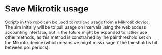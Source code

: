 # Save Mikrotik usage

Scripts in this repo can be used to retrieve usage from a Mikrotik device.
The aim initially will be to pull usage on intervals using the web access accounting interface,
but in the future might be expanded to rather use other methods, as this method is constrained
by the pair threshold set on the Mikrotik device (which means we might miss usage if the threshold
is hit between poll periods).
